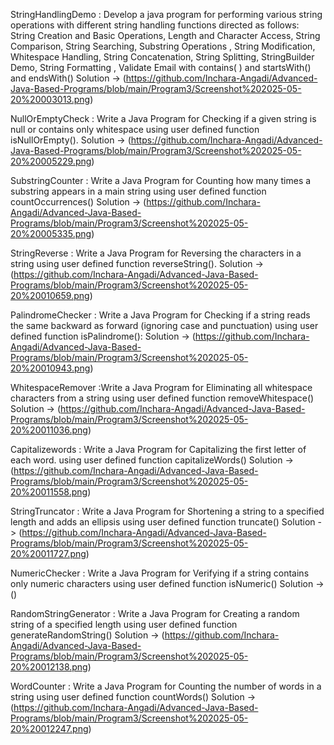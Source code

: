 StringHandlingDemo : Develop a java program for performing various string operations with different string
handling functions directed as follows:
String Creation and Basic Operations, Length and Character Access, String Comparison, String
Searching, Substring Operations , String Modification, Whitespace Handling, String Concatenation,
String Splitting, StringBuilder Demo, String Formatting , Validate Email with contains( ) and
startsWith() and endsWith()
Solution -> (https://github.com/Inchara-Angadi/Advanced-Java-Based-Programs/blob/main/Program3/Screenshot%202025-05-20%20003013.png)


NullOrEmptyCheck : Write a Java Program for Checking if a given string is null or contains only whitespace using user
defined function isNullOrEmpty().
Solution ->  (https://github.com/Inchara-Angadi/Advanced-Java-Based-Programs/blob/main/Program3/Screenshot%202025-05-20%20005229.png)


SubstringCounter : Write a Java Program for Counting how many times a substring appears in a main string
using user defined function countOccurrences()
Solution ->  (https://github.com/Inchara-Angadi/Advanced-Java-Based-Programs/blob/main/Program3/Screenshot%202025-05-20%20005335.png)


StringReverse : Write a Java Program for Reversing the characters in a string using user defined function
reverseString().
Solution ->  (https://github.com/Inchara-Angadi/Advanced-Java-Based-Programs/blob/main/Program3/Screenshot%202025-05-20%20010659.png)


PalindromeChecker : Write a Java Program for Checking if a string reads the same backward as forward (ignoring case
and punctuation) using user defined function isPalindrome():
Solution ->  (https://github.com/Inchara-Angadi/Advanced-Java-Based-Programs/blob/main/Program3/Screenshot%202025-05-20%20010943.png)


WhitespaceRemover :Write a Java Program for Eliminating all whitespace characters from a string using user defined
function removeWhitespace()
Solution ->  (https://github.com/Inchara-Angadi/Advanced-Java-Based-Programs/blob/main/Program3/Screenshot%202025-05-20%20011036.png)


Capitalizewords : Write a Java Program for Capitalizing the first letter of each word. using user defined function
capitalizeWords()
Solution ->  (https://github.com/Inchara-Angadi/Advanced-Java-Based-Programs/blob/main/Program3/Screenshot%202025-05-20%20011558.png)


StringTruncator : Write a Java Program for Shortening a string to a specified length and adds an ellipsis using user
defined function truncate()
Solution ->  (https://github.com/Inchara-Angadi/Advanced-Java-Based-Programs/blob/main/Program3/Screenshot%202025-05-20%20011727.png)


NumericChecker : Write a Java Program for Verifying if a string contains only numeric characters using user defined
function isNumeric()
Solution ->  ()


RandomStringGenerator : Write a Java Program for Creating a random string of a specified length using user defined
function generateRandomString()
Solution ->  (https://github.com/Inchara-Angadi/Advanced-Java-Based-Programs/blob/main/Program3/Screenshot%202025-05-20%20012138.png)


WordCounter : Write a Java Program for Counting the number of words in a string using user defined function
countWords()
Solution ->  (https://github.com/Inchara-Angadi/Advanced-Java-Based-Programs/blob/main/Program3/Screenshot%202025-05-20%20012247.png)


